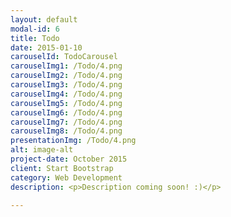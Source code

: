 ```yaml
---
layout: default
modal-id: 6
title: Todo
date: 2015-01-10
carouselId: TodoCarousel
carouselImg1: /Todo/4.png
carouselImg2: /Todo/4.png
carouselImg3: /Todo/4.png
carouselImg4: /Todo/4.png
carouselImg5: /Todo/4.png
carouselImg6: /Todo/4.png
carouselImg7: /Todo/4.png
carouselImg8: /Todo/4.png
presentationImg: /Todo/4.png
alt: image-alt
project-date: October 2015
client: Start Bootstrap
category: Web Development
description: <p>Description coming soon! :)</p>

---
```

